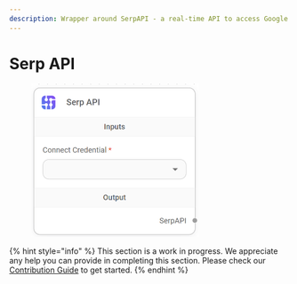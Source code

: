 ```yaml
---
description: Wrapper around SerpAPI - a real-time API to access Google search results.
---
```


# Serp API

<figure><img src="../../../.gitbook/assets/image (10) (1) (1).png" alt="" width="301"><figcaption></figcaption></figure>

{% hint style="info" %}
This section is a work in progress. We appreciate any help you can provide in completing this section. Please check our [Contribution Guide](../../../contributing/) to get started.
{% endhint %}

